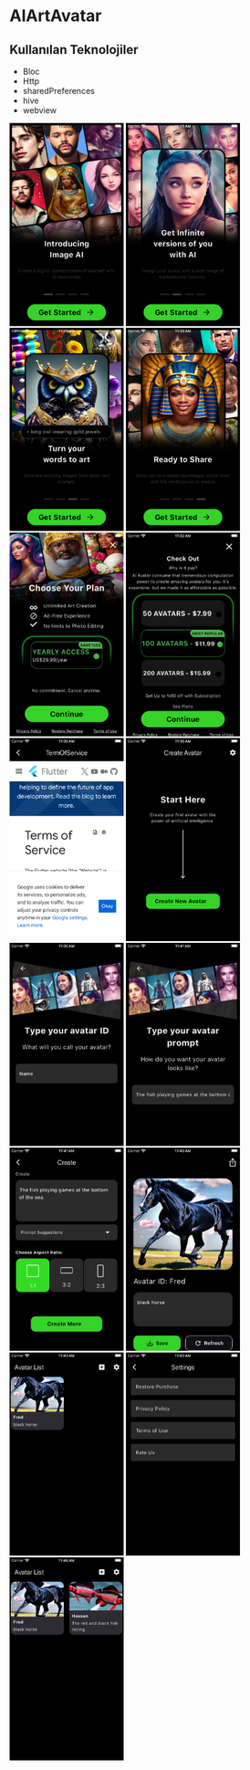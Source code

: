 # AlArtAvatar

## Kullanılan Teknolojiler

- Bloc
- Http
- sharedPreferences
- hive
- webview

<img src="images/alartss1.png" alt="AlArtAvatar" width="200"> <img src="images/alartss2.png" alt="AlArtAvatar" width="200"><img src="images/alartss3.png" alt="AlArtAvatar" width="200"> <img src="images/alartss4.png" alt="AlArtAvatar" width="200"> <img src="images/alartss5.png" alt="AlArtAvatar" width="200"> <img src="images/alartss6.png" alt="AlArtAvatar" width="200"> <img src="images/alartss7.png" alt="AlArtAvatar" width="200"> <img src="images/alartss8.png" alt="AlArtAvatar" width="200"> <img src="images/alartss9.png" alt="AlArtAvatar" width="200"> <img src="images/alartss10.png" alt="AlArtAvatar" width="200"> <img src="images/alartss11.png" alt="AlArtAvatar" width="200"> 
<img src="images/alartss12.png" alt="AlArtAvatar" width="200"> 
<img src="images/alartss13.png" alt="AlArtAvatar" width="200"> 
<img src="images/alartss14.png" alt="AlArtAvatar" width="200"> 
<img src="images/alartss15.png" alt="AlArtAvatar" width="200"> 



